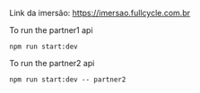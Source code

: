 Link da imersão: https://imersao.fullcycle.com.br

To run the partner1 api
````
npm run start:dev 
````

To run the partner2 api
````
npm run start:dev -- partner2 
````